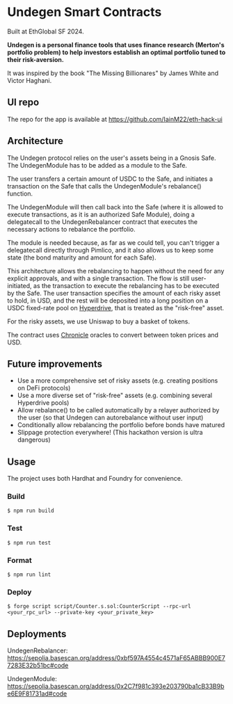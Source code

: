 # Undegen Smart Contracts

Built at EthGlobal SF 2024.

**Undegen is a personal finance tools that uses finance research (Merton's portfolio problem) to help investors establish an optimal portfolio tuned to their risk-aversion.**

It was inspired by the book "The Missing Billionares" by James White and Victor Haghani.

## UI repo

The repo for the app is available at https://github.com/IainM22/eth-hack-ui

## Architecture

The Undegen protocol relies on the user's assets being in a Gnosis Safe.
The UndegenModule has to be added as a module to the Safe.

The user transfers a certain amount of USDC to the Safe, and
initiates a transaction on the Safe that calls the UndegenModule's rebalance() function.

The UndegenModule will then call back into the Safe (where it is allowed to execute transactions, as it is an authorized Safe Module), doing a delegatecall to the UndegenRebalancer contract that executes the necessary actions to rebalance the portfolio.

The module is needed because, as far as we could tell, you can't trigger a delegatecall directly through Pimlico, and it also allows us to keep some state (the bond maturity and amount for each Safe).

This architecture allows the rebalancing to happen without the need for any explicit approvals, and with a single transaction. The flow is still user-initiated, as the transaction to execute the rebalancing has to be executed by the Safe. The user transaction specifies the amount of each risky asset to hold, in USD, and the rest will be deposited into a long position on a USDC fixed-rate pool on [Hyperdrive](https://hyperdrive.box), that is treated as the "risk-free" asset.

For the risky assets, we use Uniswap to buy a basket of tokens.

The contract uses [Chronicle](https://chroniclelabs.org) oracles to convert between token prices and USD.

## Future improvements

- Use a more comprehensive set of risky assets (e.g. creating positions on DeFi protocols)
- Use a more diverse set of "risk-free" assets (e.g. combining several Hyperdrive pools)
- Allow rebalance() to be called automatically by a relayer authorized by the user (so that Undegen can autorebalance without user input)
- Conditionally allow rebalancing the portfolio before bonds have matured
- Slippage protection everywhere! (This hackathon version is ultra dangerous)

## Usage

The project uses both Hardhat and Foundry for convenience.

### Build

```shell
$ npm run build
```

### Test

```shell
$ npm run test
```

### Format

```shell
$ npm run lint
```

### Deploy

```shell
$ forge script script/Counter.s.sol:CounterScript --rpc-url <your_rpc_url> --private-key <your_private_key>
```

## Deployments

UndegenRebalancer: https://sepolia.basescan.org/address/0xbf597A4554c4571aF65ABBB900E77283E32b51bc#code

UndegenModule: https://sepolia.basescan.org/address/0x2C7f981c393e203790ba1cB33B9be6E9F81731ad#code
